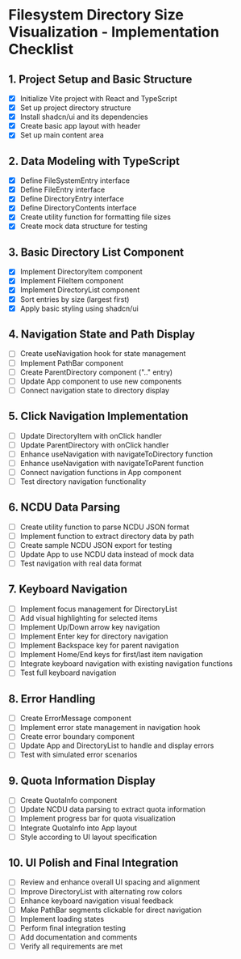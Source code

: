 # Filesystem Directory Size Visualization - Implementation Checklist

## 1. Project Setup and Basic Structure
- [x] Initialize Vite project with React and TypeScript
- [x] Set up project directory structure
- [x] Install shadcn/ui and its dependencies
- [x] Create basic app layout with header
- [x] Set up main content area

## 2. Data Modeling with TypeScript
- [x] Define FileSystemEntry interface
- [x] Define FileEntry interface
- [x] Define DirectoryEntry interface
- [x] Define DirectoryContents interface
- [x] Create utility function for formatting file sizes
- [x] Create mock data structure for testing

## 3. Basic Directory List Component
- [x] Implement DirectoryItem component
- [x] Implement FileItem component
- [x] Implement DirectoryList component
- [x] Sort entries by size (largest first)
- [x] Apply basic styling using shadcn/ui

## 4. Navigation State and Path Display
- [ ] Create useNavigation hook for state management
- [ ] Implement PathBar component
- [ ] Create ParentDirectory component (".." entry)
- [ ] Update App component to use new components
- [ ] Connect navigation state to directory display

## 5. Click Navigation Implementation
- [ ] Update DirectoryItem with onClick handler
- [ ] Update ParentDirectory with onClick handler
- [ ] Enhance useNavigation with navigateToDirectory function
- [ ] Enhance useNavigation with navigateToParent function
- [ ] Connect navigation functions in App component
- [ ] Test directory navigation functionality

## 6. NCDU Data Parsing
- [ ] Create utility function to parse NCDU JSON format
- [ ] Implement function to extract directory data by path
- [ ] Create sample NCDU JSON export for testing
- [ ] Update App to use NCDU data instead of mock data
- [ ] Test navigation with real data format

## 7. Keyboard Navigation
- [ ] Implement focus management for DirectoryList
- [ ] Add visual highlighting for selected items
- [ ] Implement Up/Down arrow key navigation
- [ ] Implement Enter key for directory navigation
- [ ] Implement Backspace key for parent navigation
- [ ] Implement Home/End keys for first/last item navigation
- [ ] Integrate keyboard navigation with existing navigation functions
- [ ] Test full keyboard navigation

## 8. Error Handling
- [ ] Create ErrorMessage component
- [ ] Implement error state management in navigation hook
- [ ] Create error boundary component
- [ ] Update App and DirectoryList to handle and display errors
- [ ] Test with simulated error scenarios

## 9. Quota Information Display
- [ ] Create QuotaInfo component
- [ ] Update NCDU data parsing to extract quota information
- [ ] Implement progress bar for quota visualization
- [ ] Integrate QuotaInfo into App layout
- [ ] Style according to UI layout specification

## 10. UI Polish and Final Integration
- [ ] Review and enhance overall UI spacing and alignment
- [ ] Improve DirectoryList with alternating row colors
- [ ] Enhance keyboard navigation visual feedback
- [ ] Make PathBar segments clickable for direct navigation
- [ ] Implement loading states
- [ ] Perform final integration testing
- [ ] Add documentation and comments
- [ ] Verify all requirements are met